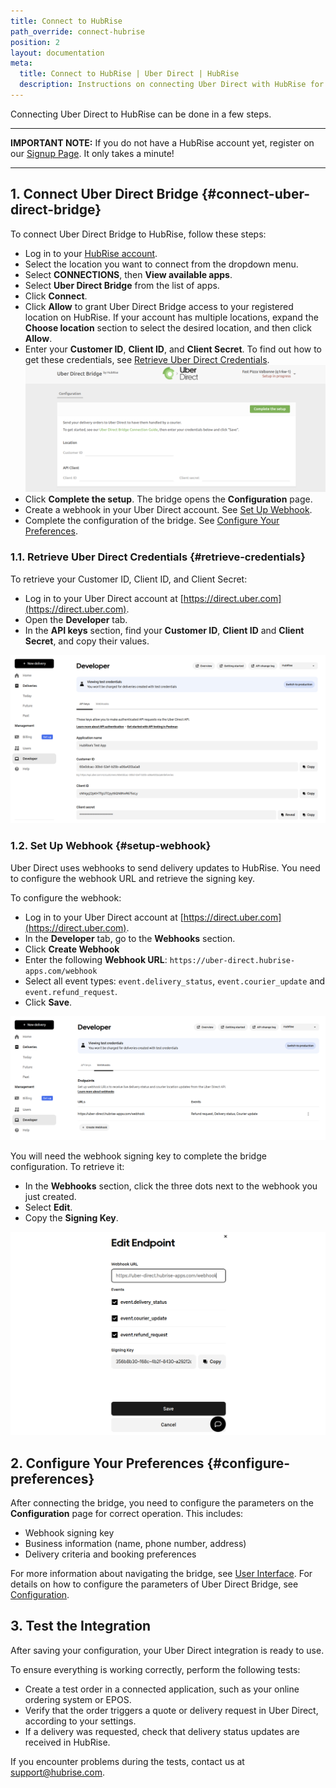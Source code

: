 ```yaml
---
title: Connect to HubRise
path_override: connect-hubrise
position: 2
layout: documentation
meta:
  title: Connect to HubRise | Uber Direct | HubRise
  description: Instructions on connecting Uber Direct with HubRise for your EPOS to work with other apps as a cohesive whole. Connect apps and synchronise your data.
---
```


Connecting Uber Direct to HubRise can be done in a few steps.

---

**IMPORTANT NOTE:** If you do not have a HubRise account yet, register on our [Signup Page](https://manager.hubrise.com/signup). It only takes a minute!

---

## 1. Connect Uber Direct Bridge {#connect-uber-direct-bridge}

To connect Uber Direct Bridge to HubRise, follow these steps:

- Log in to your [HubRise account](https://manager.hubrise.com).
- Select the location you want to connect from the dropdown menu.
- Select **CONNECTIONS**, then **View available apps**.
- Select **Uber Direct Bridge** from the list of apps.
- Click **Connect**.
- Click **Allow** to grant Uber Direct Bridge access to your registered location on HubRise. If your account has multiple locations, expand the **Choose location** section to select the desired location, and then click **Allow**.
- Enter your **Customer ID**, **Client ID**, and **Client Secret**. To find out how to get these credentials, see [Retrieve Uber Direct Credentials](#retrieve-credentials).
  ![Connection page to Uber Direct Bridge](./images/001-uber-direct-enter-ids.png)
- Click **Complete the setup**. The bridge opens the **Configuration** page.
- Create a webhook in your Uber Direct account. See [Set Up Webhook](#setup-webhook).
- Complete the configuration of the bridge. See [Configure Your Preferences](#configure-preferences).

### 1.1. Retrieve Uber Direct Credentials {#retrieve-credentials}

To retrieve your Customer ID, Client ID, and Client Secret:

- Log in to your Uber Direct account at [https://direct.uber.com](https://direct.uber.com).
- Open the **Developer** tab.
- In the **API keys** section, find your **Customer ID**, **Client ID** and **Client Secret**, and copy their values.

![Uber Direct Developer tab showing credentials](./images/002-uber-direct-developer-ids.png)

### 1.2. Set Up Webhook {#setup-webhook}

Uber Direct uses webhooks to send delivery updates to HubRise. You need to configure the webhook URL and retrieve the signing key.

To configure the webhook:

- Log in to your Uber Direct account at [https://direct.uber.com](https://direct.uber.com).
- In the **Developer** tab, go to the **Webhooks** section.
- Click **Create Webhook**
- Enter the following **Webhook URL**: `https://uber-direct.hubrise-apps.com/webhook`
- Select all event types: `event.delivery_status`, `event.courier_update` and `event.refund_request`.
- Click **Save**.

![Uber Direct webhook configuration](./images/003-uber-direct-developer-webhooks.png)

You will need the webhook signing key to complete the bridge configuration. To retrieve it:

- In the **Webhooks** section, click the three dots next to the webhook you just created.
- Select **Edit**.
- Copy the **Signing Key**.

![Uber Direct webhook signing key](./images/004-uber-direct-developer-webhook-signing-key.png)

## 2. Configure Your Preferences {#configure-preferences}

After connecting the bridge, you need to configure the parameters on the **Configuration** page for correct operation. This includes:

- Webhook signing key
- Business information (name, phone number, address)
- Delivery criteria and booking preferences

For more information about navigating the bridge, see [User Interface](/apps/uber-direct/user-interface#configuration). For details on how to configure the parameters of Uber Direct Bridge, see [Configuration](/apps/uber-direct/configuration).

## 3. Test the Integration

After saving your configuration, your Uber Direct integration is ready to use.

To ensure everything is working correctly, perform the following tests:

- Create a test order in a connected application, such as your online ordering system or EPOS.
- Verify that the order triggers a quote or delivery request in Uber Direct, according to your settings.
- If a delivery was requested, check that delivery status updates are received in HubRise.

If you encounter problems during the tests, contact us at support@hubrise.com.
